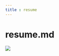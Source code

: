 ```yaml
---
title : resume
---
```


<h1>resume.md</h1>
<img src="{{site.baseurl}}/images/automationengineer.png">
